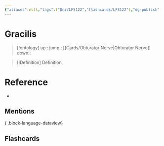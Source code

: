 ```yaml
---
{"aliases":null,"tags":["Uni/LFS122","flashcards/LFS122"],"dg-publish":true,"permalink":"/cards/gracilis/","dgPassFrontmatter":true}
---
```


# Gracilis

> [!ontology]
> up:: 
> jump:: [[Cards/Obturator Nerve\|Obturator Nerve]]
> down:: 

> [!Definition] Definition
> 



# Reference
- 

## Mentions

{ .block-language-dataview}

## Flashcards
